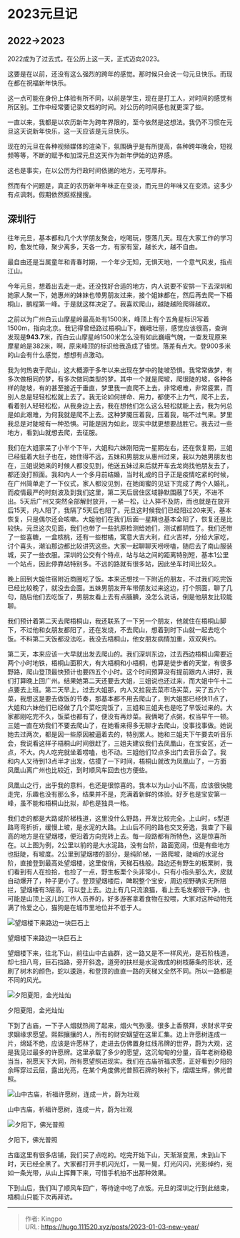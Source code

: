 # 2023元旦记


<!--more-->
## 2022→2023

2022成为了过去式，在公历上这一天，正式迈向2023。

这要是在以前，还没有这么强烈的跨年的感觉。那时候只会说一句元旦快乐。而现在都在祝福新年快乐。

这一点可能在身份上体验有所不同，以前是学生，现在是打工人，对时间的感觉有所区别。工作中经常要记录文档的时间。对公历的时间感也就更深了些。

一直以来，我都是以农历新年为跨年界限的，至今依然是这想法。我仍不习惯在元旦这天说新年快乐，这一天应该是元旦快乐。

现在的元旦在各种视频媒体的渲染下，氛围确乎是有所提高，各种跨年晚会，短视频等等，不断的赋予和加深元旦这天作为新年伊始的边界感。

这也是事实，在以公历为行政时间依据的地方，无可厚非。

然而有个问题是，真正的农历新年年味正在变淡，而元旦的年味又在变浓。这多少有点讽刺。假期依然抠抠搜搜。

## 深圳行

往年元旦，基本都和几个大学朋友聚会，吃喝玩，堕落几天。现在大家工作的学习的，愈发忙碌，聚少离多，天各一方，有家有室，越长大，越不自由。

最自由还是当属童年和青春时期，一个年少无知，无惧天地，一个意气风发，指点江山。

今年元旦，想着出去走一走。还没找好合适的地方，内人说要不安排一下去深圳和她家人聚一下，她惠州的妹妹也带男朋友过来，接个姐妹都在，然后再去爬一下梧桐山，鹏程第一峰。于是就这样决定了。我喜欢爬山，越陡越险爬得越欢。

之前以为广州白云山摩星岭最高处有1500米，峰顶上有个五角星标识写着1500m，指向北京。我记得曾经路过梧桐山下，巍峨壮丽，感觉应该很高，查询发现是**943.7**米，而白云山摩星岭1500米怎么没有如此巍峨气魄，一查发现原来摩星岭是382米，啊，原来峰顶的标识给我造成了错觉。落差有点大。登900多米的山会有什么感觉，想想有点激动。

我为何热衷于爬山，这大概源于多年以来出现在梦中的陡坡恐惧。我常常做梦，有多次做相同的梦，有多次做同类型的梦。其中一个就是爬坡，爬很陡的坡，各种各样的陡坡，有的甚至接近于垂直，梦里我一直爬不上去，非常艰难，非常疲累，而别人总是轻轻松松就上去了。我无论如何拼命、用力，都使不上力气，爬不上去，看着别人轻轻松松，从我身边上去，我在想他们怎么这么轻松就能上去，我为何总是如此艰难，为何我就是爬不上去。这种梦魇压着我，压着我，喘不过气来。梦里我总是对陡坡有一种恐惧。可能是因为如此，现实中就更想要战胜它。我去过一些地方，看到山就想去爬，去征服。

我们在大姐家呆了小半个下午，大姐和六妹刚阳完一星期左右，还在恢复期，三姐已经挺着大肚子也在，她住得不远，五妹和男朋友从惠州过来，我以为她男朋友也在，三姐说她来的时候人都没见到，他送五妹过来后就开车去龙岗找他朋友去了，都还没打照面。我和内人一个多月前结婚，当时礼成的日子正是疫情吃紧的时候，在广州简单走了一下仪式，家人都没见到，在她闺蜜的见证下完成了两个人婚礼，而疫情最严的时刻波及到我们这里，第二天后居住区域静默围蔽了5天，不进不出。5天后广州又突然全部解封放开，一紧一松，让人猝不及防，而也就是在放开后15天，内人阳了，我隔了5天后也阳了。元旦这时候我们已经阳过20来天，基本恢复，只是偶尔还会咳嗽。大姐他们在我们后面一星期也基本全阳了，恢复还是比较快。元旦这次见面，我们也带了一些抗原检测给她们，测试都阴性了。我们还带了一些喜糖，一盒核桃，还有一些柑橘，寓意大吉大利，红火吉祥，分给大家吃，讨个喜头，潮汕那边都比较讲究这些。大家一起聊聊天唠唠嗑，随后去了南山服装城，买了一些衣服。深圳的公交有个特点，站与站之间的距离特别短，基本1公里一个站点，因此停靠站特别多。不远的路就有很多站，因此坐车时间比较久。

晚上回到大姐住宿附近商圈吃了饭。本来还想找一下附近的朋友，不过我们吃完饭已经比较晚了，就没去会面。五妹男朋友开车带朋友过来这边，打个照面，聊了几句，随后他们去吃饭了，男朋友看上去有点腼腆，没怎么说话，倒是他朋友比较能聊。

我们预计着第二天去爬梧桐山，我还联系了一下另一个朋友，他就住在梧桐山脚下，不过他和女朋友都阳了，还在发烧，不去爬山，想着到时下山就一起去吃个饭。不料第二天饭都没法吃，我没去梧桐山，他女朋友病情加重，双双爽约。

第二天，本来应该一大早就出发去爬山的。我们深圳东边，过去西边梧桐山需要近两个小时地铁，梧桐山面积大，有大梧桐和小梧桐，也算是徒步者的天堂，有很多野路，爬山登顶最快预计也要四五个小时。这个时间预算没有提前跟内人讲好，我们打算晚上回广州。结果她第二天还要去大姐，三姐说也还过来，而大姐中午十二点要去上班。第二天早上，过去大姐那，内人又拉我去菜市场买菜，买了五六个菜，我想这是要去做饭的节奏，那基本都不用去爬山了，到大姐那已经快11点了，大姐和六妹他们已经做了几个菜吃完饭了，三姐和三姐夫也是吃了早饭过来的。大家都刚吃完不久，饭菜也都有了，便没有再炒菜。我俩喝了点粥，权当早午一顿。三姐一直在劝我们不要去爬山了，在她看来得多无聊才去爬山，没事找事做。她说她去过两次，都是因一些原因被逼着去的，特别累人。她和三姐夫下午要去听音乐会，我说看这样子梧桐山时间很赶了，三姐夫建议我们去凤凰山，在宝安区，近一点，不大。内人吃完就坐着唠嗑，也不动。三姐他们12点多出门去音乐会了。我和内人又待到13点半才出发，估摸了一下时间，梧桐山就改为凤凰山了，一方面凤凰山离广州也比较近，到时顺风车回去也方便些。

凤凰山之行，出乎我的意料，也还是很惊喜的。我本以为山小山不高，应该很快能走完，乐趣也没有那么多，结果并不是，充满着新鲜的体验。好歹也是宝安第一峰，虽不能和梧桐山比拟，却也是独具一格。

我们走的都是大路或阶梯栈道，这里没什么野路，开发比较完全。上山时，s型道路弯弯折折，缓慢上坡，是水泥的大路。上山后不同的路也交叉旁逸，我查了下最高的地方是在望烟楼，便沿着方向兜转上去。每一段路都有所特色，这是惊喜所在。以上图为例，2公里以前的是大水泥路，没有台阶，路面宽阔，但是有些地方也挺陡，有坡度。2公里到望烟楼的部分，是纯阶梯，一路爬坡，陡峭的水泥台阶，直接登到最高处望烟楼，这里俊俏，天梯石栈般。路边还有野生的板栗树，我们看到有人在捡拾，也捡了一点，野生板栗个头非常小，只有小指头那么大，皮就自动爆开了，种子更小了。登顶望烟楼后，睥睨整个宝安，周边视野确实无所阻拦，望烟楼有3层高，可以登上去。边上有几只流浪猫，看上去毛发都很干净，也可能是山顶上这儿的工作人员养的，好多游客拿着食物在投喂，大家对这种动物充满了怜爱之心，猫狗是在城市里地位并不低于人。

![望烟楼下来路边一块巨石上](https://s3-us-west-2.amazonaws.com/secure.notion-static.com/57377390-b1fb-4551-a754-c7b010b196d6/IMG_20230101_165217.jpg)

望烟楼下来路边一块巨石上

望烟楼下来，往北下山，前往山中古庙群，这一路又是不一样风光，是石阶栈道，却七扭八弯，巨石挡路，旁开斜逸，道旁的扶栏是水泥做成的树枝藤条的形状，还刷了树木的颜色，蛇以逶迤，和登顶的直直一路的天梯又全然不同。所以一路都是不同的风光。

![夕阳夏阳，金光灿灿](https://s3-us-west-2.amazonaws.com/secure.notion-static.com/8223bd28-b688-4dc7-ac71-e17db558cf9f/IMG_20230101_172444.jpg)

夕阳夏阳，金光灿灿

下到了古庙，一下子人烟就热闹了起来，烟火气弥漫。很多上香祭拜，求财求平安求姻缘求愿望。熙熙攘攘的人，所有的财安姻望在这里汇集。边上许愿树连成一片，绵延不绝，应该是许愿林了，走进去仿佛置身红线吊牌的世界，蔚为大观，这是我见过最多的许愿牌。这里承载了多少的愿望，这沉甸甸的分量，百年老树稳稳当当，祝愿天下大同，所有愿望照进现实。我们在古庙祈福求愿，正好看到夕阳的余晖穿过云层，露出光亮，在某个角度佛光普照石牌的映衬下，熠熠生辉，佛光普照。

![山中古庙，祈福许愿树，连成一片，蔚为壮观](https://s3-us-west-2.amazonaws.com/secure.notion-static.com/b3fd9f03-34ae-4667-8e38-e8f00129d3b1/IMG_20230101_172217.jpg)

山中古庙，祈福许愿树，连成一片，蔚为壮观

![夕阳下，佛光普照](https://s3-us-west-2.amazonaws.com/secure.notion-static.com/8348afa7-8612-4c35-ace1-0a3a39b4b734/9d4bcd9852b84da5e11c16ba2496268.jpg)

夕阳下，佛光普照

古庙这里有很多店铺，我们买了点吃的。吃完开始下山，天渐渐变黑，未到山下时，天已经全黑了。大家都打开手机闪光灯，一晃一晃，灯光闪闪，光影绰约，宛如一条光带，从山上挥舞下来，可惜手机拍不出那种效果。

下到山后，我们叫了顺风车回广，等待途中吃了点饭。元旦的深圳之行到此结束，梧桐山只能下次再拜访。

---

> 作者: Kingpo  
> URL: https://hugo.111520.xyz/posts/2023-01-03-new-year/  

